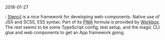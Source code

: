 2018-01-27

:   [Stencil](https://stenciljs.com/pwa) is a nice framework for
    developing web-components. Native use of JSX and SCSS, ES5 syntax.
    Part of its
    [PWA](https://developers.google.com/web/progressive-web-apps)
    formula is provided by
    [Workbox](https://developers.google.com/web/tools/workbox). The rest
    seems to be some TypeScript config, test setup, and the magic CLI
    glue and web components to get an App framework going.
